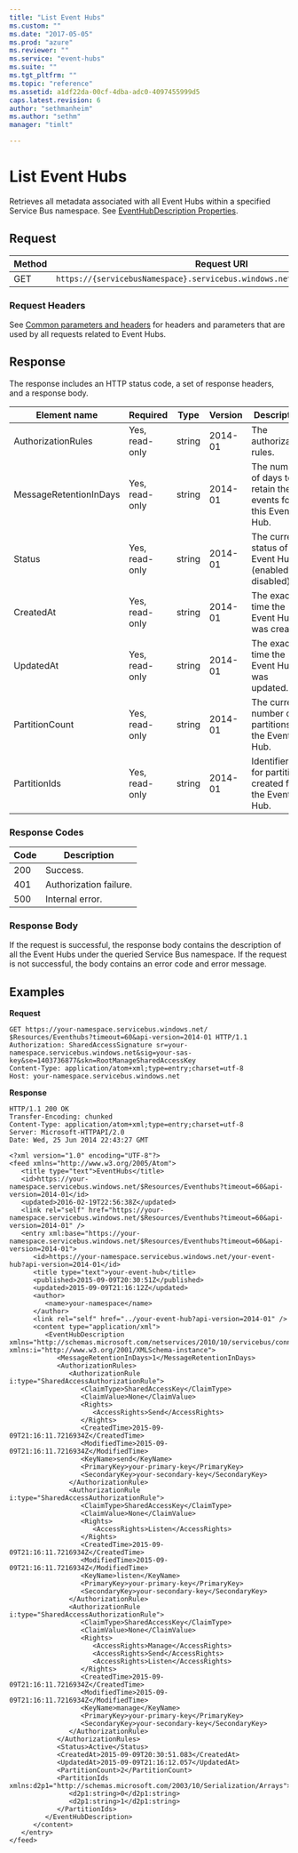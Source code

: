 ```yaml
---
title: "List Event Hubs"
ms.custom: ""
ms.date: "2017-05-05"
ms.prod: "azure"
ms.reviewer: ""
ms.service: "event-hubs"
ms.suite: ""
ms.tgt_pltfrm: ""
ms.topic: "reference"
ms.assetid: a1df22da-00cf-4dba-adc0-4097455999d5
caps.latest.revision: 6
author: "sethmanheim"
ms.author: "sethm"
manager: "timlt"

---
```


# List Event Hubs

Retrieves all metadata associated with all Event Hubs within a specified Service Bus namespace. See [EventHubDescription Properties](/dotnet/api/microsoft.servicebus.messaging.eventhubdescription#properties_).  
  
## Request  
  
|Method|Request URI|  
|------------|-----------------|  
|GET|`https://{servicebusNamespace}.servicebus.windows.net/$Resources/Eventhubs`|  
  
### Request Headers
  
See [Common parameters and headers](event-hubs-management-rest.md#bk_common) for headers and parameters that are used by all requests related to Event Hubs.  
  
## Response
  
The response includes an HTTP status code, a set of response headers, and a response body.  
  
|Element name|Required|Type|Version|Description|  
|------------------|--------------|----------|-------------|-----------------|  
|AuthorizationRules|Yes, read-only|string|2014-01|The authorization rules.|  
|MessageRetentionInDays|Yes, read-only|string|2014-01|The number of days to retain the events for this Event Hub.|  
|Status|Yes, read-only|string|2014-01|The current status of the Event Hub (enabled or disabled).|  
|CreatedAt|Yes, read-only|string|2014-01|The exact time the Event Hub was created.|  
|UpdatedAt|Yes, read-only|string|2014-01|The exact time the Event Hub was updated.|  
|PartitionCount|Yes, read-only|string|2014-01|The current number of partitions on the Event Hub.|  
|PartitionIds|Yes, read-only|string|2014-01|Identifiers for partitions created for the Event Hub.|  
  
### Response Codes  
  
|Code|Description|  
|----------|-----------------|  
|200|Success.|  
|401|Authorization failure.|  
|500|Internal error.|  
  
### Response Body
  
If the request is successful, the response body contains the description of all the Event Hubs under the queried Service Bus namespace. If the request is not successful, the body contains an error code and error message.  
  
## Examples
  
**Request**  
  
```  
GET https://your-namespace.servicebus.windows.net/ $Resources/Eventhubs?timeout=60&api-version=2014-01 HTTP/1.1  
Authorization: SharedAccessSignature sr=your-namespace.servicebus.windows.net&sig=your-sas-key&se=1403736877&skn=RootManageSharedAccessKey  
Content-Type: application/atom+xml;type=entry;charset=utf-8  
Host: your-namespace.servicebus.windows.net  
```  
  
**Response**  
  
```  
HTTP/1.1 200 OK  
Transfer-Encoding: chunked  
Content-Type: application/atom+xml;type=entry;charset=utf-8  
Server: Microsoft-HTTPAPI/2.0  
Date: Wed, 25 Jun 2014 22:43:27 GMT  
  
<?xml version="1.0" encoding="UTF-8"?>  
<feed xmlns="http://www.w3.org/2005/Atom">  
   <title type="text">EventHubs</title>  
   <id>https://your-namespace.servicebus.windows.net/$Resources/Eventhubs?timeout=60&api-version=2014-01</id>  
   <updated>2016-02-19T22:56:38Z</updated>  
   <link rel="self" href="https://your-namespace.servicebus.windows.net/$Resources/Eventhubs?timeout=60&api-version=2014-01" />  
   <entry xml:base="https://your-namespace.servicebus.windows.net/$Resources/Eventhubs?timeout=60&api-version=2014-01">  
      <id>https://your-namespace.servicebus.windows.net/your-event-hub?api-version=2014-01</id>  
      <title type="text">your-event-hub</title>  
      <published>2015-09-09T20:30:51Z</published>  
      <updated>2015-09-09T21:16:12Z</updated>  
      <author>  
         <name>your-namespace</name>  
      </author>  
      <link rel="self" href="../your-event-hub?api-version=2014-01" />  
      <content type="application/xml">  
         <EventHubDescription xmlns="http://schemas.microsoft.com/netservices/2010/10/servicebus/connect" xmlns:i="http://www.w3.org/2001/XMLSchema-instance">  
            <MessageRetentionInDays>1</MessageRetentionInDays>  
            <AuthorizationRules>  
               <AuthorizationRule i:type="SharedAccessAuthorizationRule">  
                  <ClaimType>SharedAccessKey</ClaimType>  
                  <ClaimValue>None</ClaimValue>  
                  <Rights>  
                     <AccessRights>Send</AccessRights>  
                  </Rights>  
                  <CreatedTime>2015-09-09T21:16:11.7216934Z</CreatedTime>  
                  <ModifiedTime>2015-09-09T21:16:11.7216934Z</ModifiedTime>  
                  <KeyName>send</KeyName>  
                  <PrimaryKey>your-primary-key</PrimaryKey>  
                  <SecondaryKey>your-secondary-key</SecondaryKey>  
               </AuthorizationRule>  
               <AuthorizationRule i:type="SharedAccessAuthorizationRule">  
                  <ClaimType>SharedAccessKey</ClaimType>  
                  <ClaimValue>None</ClaimValue>  
                  <Rights>  
                     <AccessRights>Listen</AccessRights>  
                  </Rights>  
                  <CreatedTime>2015-09-09T21:16:11.7216934Z</CreatedTime>  
                  <ModifiedTime>2015-09-09T21:16:11.7216934Z</ModifiedTime>  
                  <KeyName>listen</KeyName>  
                  <PrimaryKey>your-primary-key</PrimaryKey>  
                  <SecondaryKey>your-secondary-key</SecondaryKey>  
               </AuthorizationRule>  
               <AuthorizationRule i:type="SharedAccessAuthorizationRule">  
                  <ClaimType>SharedAccessKey</ClaimType>  
                  <ClaimValue>None</ClaimValue>  
                  <Rights>  
                     <AccessRights>Manage</AccessRights>  
                     <AccessRights>Send</AccessRights>  
                     <AccessRights>Listen</AccessRights>  
                  </Rights>  
                  <CreatedTime>2015-09-09T21:16:11.7216934Z</CreatedTime>  
                  <ModifiedTime>2015-09-09T21:16:11.7216934Z</ModifiedTime>  
                  <KeyName>manage</KeyName>  
                  <PrimaryKey>your-primary-key</PrimaryKey>  
                  <SecondaryKey>your-secondary-key</SecondaryKey>  
               </AuthorizationRule>  
            </AuthorizationRules>  
            <Status>Active</Status>  
            <CreatedAt>2015-09-09T20:30:51.083</CreatedAt>  
            <UpdatedAt>2015-09-09T21:16:12.057</UpdatedAt>  
            <PartitionCount>2</PartitionCount>  
            <PartitionIds xmlns:d2p1="http://schemas.microsoft.com/2003/10/Serialization/Arrays">  
               <d2p1:string>0</d2p1:string>  
               <d2p1:string>1</d2p1:string>  
            </PartitionIds>  
         </EventHubDescription>  
      </content>  
   </entry>  
</feed>  
  
```